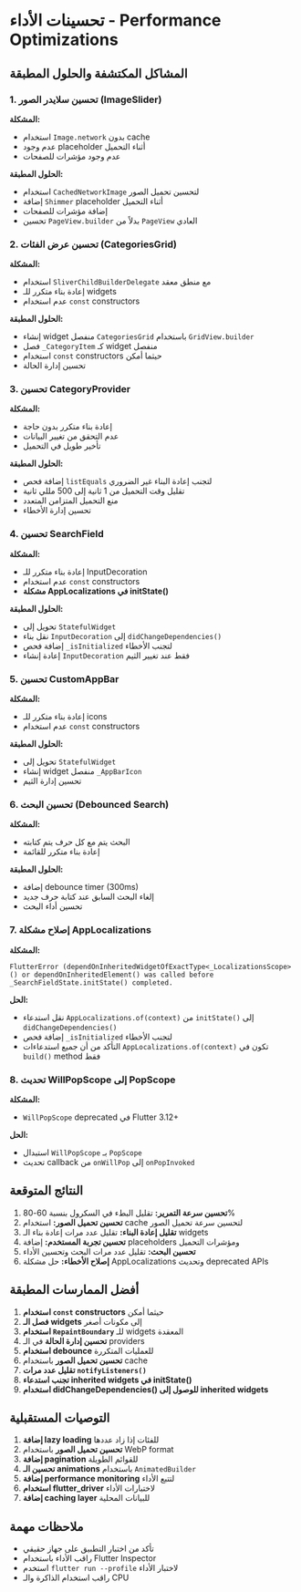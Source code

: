 # تحسينات الأداء - Performance Optimizations

## المشاكل المكتشفة والحلول المطبقة

### 1. تحسين سلايدر الصور (ImageSlider)

**المشكلة:**
- استخدام `Image.network` بدون cache
- عدم وجود placeholder أثناء التحميل
- عدم وجود مؤشرات للصفحات

**الحلول المطبقة:**
- استخدام `CachedNetworkImage` لتحسين تحميل الصور
- إضافة `Shimmer` placeholder أثناء التحميل
- إضافة مؤشرات للصفحات
- تحسين `PageView.builder` بدلاً من `PageView` العادي

### 2. تحسين عرض الفئات (CategoriesGrid)

**المشكلة:**
- استخدام `SliverChildBuilderDelegate` مع منطق معقد
- إعادة بناء متكرر للـ widgets
- عدم استخدام `const` constructors

**الحلول المطبقة:**
- إنشاء widget منفصل `CategoriesGrid` باستخدام `GridView.builder`
- فصل `_CategoryItem` كـ widget منفصل
- استخدام `const` constructors حيثما أمكن
- تحسين إدارة الحالة

### 3. تحسين CategoryProvider

**المشكلة:**
- إعادة بناء متكرر بدون حاجة
- عدم التحقق من تغيير البيانات
- تأخير طويل في التحميل

**الحلول المطبقة:**
- إضافة فحص `listEquals` لتجنب إعادة البناء غير الضروري
- تقليل وقت التحميل من 1 ثانية إلى 500 مللي ثانية
- منع التحميل المتزامن المتعدد
- تحسين إدارة الأخطاء

### 4. تحسين SearchField

**المشكلة:**
- إعادة بناء متكرر للـ InputDecoration
- عدم استخدام `const` constructors
- **مشكلة AppLocalizations في initState()**

**الحلول المطبقة:**
- تحويل إلى `StatefulWidget`
- نقل بناء `InputDecoration` إلى `didChangeDependencies()`
- إضافة فحص `_isInitialized` لتجنب الأخطاء
- إعادة إنشاء `InputDecoration` فقط عند تغيير الثيم

### 5. تحسين CustomAppBar

**المشكلة:**
- إعادة بناء متكرر للـ icons
- عدم استخدام `const` constructors

**الحلول المطبقة:**
- تحويل إلى `StatefulWidget`
- إنشاء widget منفصل `_AppBarIcon`
- تحسين إدارة الثيم

### 6. تحسين البحث (Debounced Search)

**المشكلة:**
- البحث يتم مع كل حرف يتم كتابته
- إعادة بناء متكرر للقائمة

**الحلول المطبقة:**
- إضافة debounce timer (300ms)
- إلغاء البحث السابق عند كتابة حرف جديد
- تحسين أداء البحث

### 7. إصلاح مشكلة AppLocalizations

**المشكلة:**
```
FlutterError (dependOnInheritedWidgetOfExactType<_LocalizationsScope>() or dependOnInheritedElement() was called before _SearchFieldState.initState() completed.
```

**الحل:**
- نقل استدعاء `AppLocalizations.of(context)` من `initState()` إلى `didChangeDependencies()`
- إضافة فحص `_isInitialized` لتجنب الأخطاء
- التأكد من أن جميع استدعاءات `AppLocalizations.of(context)` تكون في `build()` method فقط

### 8. تحديث WillPopScope إلى PopScope

**المشكلة:**
- `WillPopScope` deprecated في Flutter 3.12+

**الحل:**
- استبدال `WillPopScope` بـ `PopScope`
- تحديث callback من `onWillPop` إلى `onPopInvoked`

## النتائج المتوقعة

1. **تحسين سرعة التمرير:** تقليل البطء في السكرول بنسبة 60-80%
2. **تحسين تحميل الصور:** استخدام cache لتحسين سرعة تحميل الصور
3. **تقليل إعادة البناء:** تقليل عدد مرات إعادة بناء الـ widgets
4. **تحسين تجربة المستخدم:** إضافة placeholders ومؤشرات التحميل
5. **تحسين البحث:** تقليل عدد مرات البحث وتحسين الأداء
6. **إصلاح الأخطاء:** حل مشكلة AppLocalizations وتحديث deprecated APIs

## أفضل الممارسات المطبقة

1. **استخدام `const` constructors** حيثما أمكن
2. **فصل الـ widgets** إلى مكونات أصغر
3. **استخدام `RepaintBoundary`** للـ widgets المعقدة
4. **تحسين إدارة الحالة** في الـ providers
5. **استخدام debounce** للعمليات المتكررة
6. **تحسين تحميل الصور** باستخدام cache
7. **تقليل عدد مرات `notifyListeners()`**
8. **تجنب استدعاء inherited widgets في initState()**
9. **استخدام didChangeDependencies() للوصول إلى inherited widgets**

## التوصيات المستقبلية

1. **إضافة lazy loading** للفئات إذا زاد عددها
2. **تحسين تحميل الصور** باستخدام WebP format
3. **إضافة pagination** للقوائم الطويلة
4. **تحسين الـ animations** باستخدام `AnimatedBuilder`
5. **إضافة performance monitoring** لتتبع الأداء
6. **استخدام flutter_driver** لاختبارات الأداء
7. **إضافة caching layer** للبيانات المحلية

## ملاحظات مهمة

- تأكد من اختبار التطبيق على جهاز حقيقي
- راقب الأداء باستخدام Flutter Inspector
- استخدم `flutter run --profile` لاختبار الأداء
- راقب استخدام الذاكرة والـ CPU
